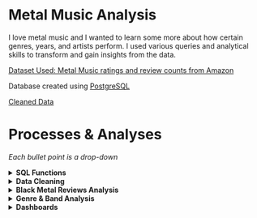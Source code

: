 # Metal Music Analysis

I love metal music and I wanted to learn some more about how certain genres, years, and artists perform. I used various queries and analytical skills to transform and gain insights from the data.

[Dataset Used: Metal Music ratings and review counts from Amazon](https://www.kaggle.com/datasets/patkle/metal-music-ratings-and-review-counts-from-amazon/data)

Database created using [PostgreSQL](https://www.postgresql.org/)


[Cleaned Data](data/cleaned_data/all-metal-music-cleaned.csv)

# Processes & Analyses

*Each bullet point is a drop-down*

<details>
<summary><b>SQL Functions<b></summary>

1. Create function to query all metal music from each dataset.
    - This function was created to prevent the need to make repetitious unions, and/or also prevent the need to upload an aggregated version of the dataset as a new table, which reduces the potential database size by half.

```sql
CREATE OR REPLACE FUNCTION get_all_metal_music()
RETURNS TABLE(
    artist TEXT,
    asin TEXT,
    media TEXT,
    review_count NUMERIC,
    star_rating NUMERIC,
    title TEXT,
    year INTEGER,
    genre TEXT
) AS $$
DECLARE -- initialize variables needed for function
    query TEXT := '';
    tbl RECORD;
    col RECORD;
    where_clause TEXT;
BEGIN
    -- loop over tables with "_metal_music" in the name to get all data
    -- this works because each metal genre has "_metal_music" as a suffix.
    FOR tbl IN
        SELECT 
            table_name
        FROM 
            information_schema.tables
        WHERE 
            table_schema = 'metal_music' AND table_name LIKE '%_metal_music'
    LOOP
        where_clause := '';
        
            -- null rows were found in the original function, which added nearly double the amount of rows.
            -- this was added after the fact to alleviate this issue.
        FOR col IN
            SELECT column_name
            FROM information_schema.columns
            WHERE table_name = tbl.table_name AND table_schema = 'metal_music'
        LOOP
            where_clause := where_clause || col.column_name || ' IS NOT NULL AND ';
        END LOOP;

        -- remove the last "AND"
        where_clause := left(where_clause, length(where_clause) - 4);

        -- construct the query for the current table
        query := query || 'SELECT * FROM ' || quote_ident(tbl.table_name) || ' WHERE ' || where_clause || ' UNION ALL ';
    END LOOP;

    -- Remove the last "UNION ALL" to make the query valid
    query := left(query, length(query) - 10);

    -- Execute the final query
    RETURN QUERY EXECUTE query;
END;
$$ LANGUAGE plpgsql;

```
</details>

<details>
<summary><b>Data Cleaning</b></summary>

*There was a significant number of rows with insufficient data. Whether this be null values, or incompatible data types in certain columns due to (probable) issues with the web scraper used to collect the data.*

1. Add genre column to each dataset.
    - "thrash_and_speed_metal.csv" was shortened to thrash metal due to the terms being used interchangeably.
2. Append datasets with short [python script](working_files/append_csv.py). This was done to facilitate the cleaning process by removing cleaning step repetitions.

```py
import pandas as pd
import os

# set path
csv_folder = 'working_data'

# list csv files
csv_files = [f for f in os.listdir(csv_folder) if f.endswith('.csv')]

# read and combine data
combined_data = pd.concat([
    pd.read_csv(os.path.join(csv_folder, file)) 
    for file in csv_files], ignore_index=True)

# save to new csv
output = 'metal-music.csv'
combined_data.to_csv(output, index=False)
```
3. Remove random data in columns that shouldn't be there (char in numeric columns). Likely a result of data scraper issues.
    - Carried out using Excel for the easy identification of data of types that did not fit the column(s).
4. Create temporary database and remove all null values [Completed using created_metal_music_database.sql](working_files/create_metal_music_database.sql)
    - Cannot perform analysis with null due to every value in table needed.
5. Separate files by genre again (appended initially to make cleaning easier).
6. Final product of clean data found in [cleaned_data](data/cleaned_data/)
</details>

<details>
<summary><b>Black Metal Reviews Analysis</b></summary>

**Goal(s):**

*Query and visualize information about black metal reviews to see which artists and albums performed the best.*

*~~Check to see if certain time periods performed better (i.e. if older black metal is more popular than newer black metal). This question is from my personal favoritism for older black metal music, so I'm curious to see if the reviews on Amazon support my mindset.~~* **Not possible due to dates not being accurate in dataset. The 'year' is potentially the year they were added to Amazon.**

*Check to see if reviews were higher if physical media was purchased compared to MP3 files.*

1. Write query to get the average ratings per artist where there are more then 50 reviews. 
    - Limited to more than 50 reviews for analysis integrity to prevent a potential skew.
```sql
-- separate cte to query the average stars for every album released by artist
WITH average_ratings AS (
    SELECT
        artist,
        ROUND(AVG(star_rating), 1) AS average_stars
    FROM black_metal_music
    WHERE review_count > 50
    GROUP BY artist
)

-- join average_ratings and get basic information provided by dataset
SELECT
    b.artist,
    b.title,
    b.media,
    b.review_count,
    b.star_rating,
    a.average_stars
FROM average_ratings AS a
INNER JOIN black_metal_music AS b
    ON a.artist = b.artist
WHERE review_count > 50
ORDER BY b.artist;
```
2. Create a simple [dashboard](working_files/working_data/black_metal_reviews_analysis/black_metal_reviews_analysis.pbix) with the following features:
    - Slicers to allow the user to filter the data by band, album titles, range of review stars, and the count of reviews.
    - Graphs that showcase each band and their albums' performance. This was achieved with a simple column and stacked area chart.
        - The stacked area chart allows the user to adjust the range of values starting at 4.0 and ending at 5.0. This can further improve the user's experience when interacting with the dashboard.
    - Total count of reviews that automatically updates when a user filters the data with a respective slicer.
    
![Dashboard](analysis/img/dashboards/black_metal_music_analysis_dashboard.png)

**To apply this dashboard, thinking of a scenario where it would be useful is essential.**

*Example scenario:*

Suppose I am an event planner and I am figuring out which bands I want to be at our concert. To do this, I can use the slicers in parallel with certain variables that would drive outreach, turnout, and overall performance of the event. To start off, a concert planner may want to look at reviews. The higher a band's average album reviews are, the higher quality the conert may be. However, one cannot blindly assume this is the only variable that matters. Keep in mind, this dashboard was created with a query that only showed the albums with a review count over 50. The lower the review count is, the easier it is for a rating to be unreliable. This was the mindset behind adding the review count slicer. 

Now back to the scenario. A concert planner can find reliable results by filtering the data using the slicers to determine high-rated bands with a large number of reviews on their albums. The more reviews, the more listeners. The more listeners, the more people that would potentially attend the live music event. 

Let's say the event planner wants to see all the bands that have albums with at least 500 reviews. This filters it down quite nicely and gives us a good list of bands that we can choose from.

![Filtered Dashboard](analysis/img/dashboards/black_metal_music_analysis_dashboard_filtered_1.png)

However, there may be a potential issue. What if the event is only running for one day? And what if during that one day, there are only a few hours for the bands to perform? With that in mind, the concert planner could further filter the results by reviews. After checking the column charts for the highest-rated albums, the event planner can use the slicer to get a smaller list of bands that they could consider. 

The result of this filter gives us three bands with over 500 reviews and their albums with an average of 4.8 stars. This looks like it would be a pretty good concert that would draw a good number of people! With a bit of background knowledge, one would easily know that the bands listed are very large in the metal community. 

![Filtered Dashboard](analysis/img/dashboards/black_metal_music_analysis_dashboard_filtered_2.png)

*Conclusion:*

With this dashboard, an event manager could easily figure out which bands in a specific genre would be the best to consider when planning. Filtering by certain variables streamlines the process and allows professionals make decisions based on the data, instead of guessing or using subjective reasoning. On top of all this, if a band did not want to perform, or no longer performs, the event manager could easily broaden the filter and get a new list that would still draw a large number of people to the event.
</details>

<details>
<summary><b>Genre & Band Analysis</b></summary>

**Goal(s):**

*Assume a similar scenario of a festival planner, shown above in the black metal music analysis.*

*Compare metal genres to one another.*

*Compare bands to one another.*

## Create a simple graph using seaborn to display the popularity of each genre's review count.

Created in [band_and_genre_analysis.ipynb](working_files/python/band_and_genre_analysis.ipynb)

![Genre Comparison Graph](analysis/img/graphs/genre_comparison.png)

While I did an analysis previously for black metal, my favorite genre, an event planner might not pick that genre if they were looking for a few bands to play. It's pretty easy to see what the fan favorites are. One thing to note, the "metal" genre column contains duplicates entries from other genres. This is due to it being an umbrella term, which every other genre falls into. However, even disregarding this, Pop Metal is still massive in comparison to the other genres.

To put it into perspective, take a look at the results from this query:

```sql
WITH all_but_pop AS (
    SELECT
        SUM(review_count) AS all_but
    FROM get_all_metal_music()
    WHERE genre NOT LIKE 'pop%metal'
)

SELECT
    genre,
    SUM(review_count) AS individual_sum,
    all_but_pop.all_but as sum_no_pop
FROM get_all_metal_music(), all_but_pop
GROUP BY genre, all_but_pop.all_but
ORDER BY individual_sum DESC;
```

This query will return the sum of all review counts for each genre, and then a sum of all the genres excluding pop metal.

![Pop Reviews Versus All Other Genres](analysis/img/query_results/pop_vs_all.png)

This is **all** of the genres' review counts added up compared to the sum of the review counts of pop metal **alone**.

That's a ratio of approximately 16 pop metal reviews for every 20 reviews for all the other genres combined!

<details>
<summary>Exact Ratio</summary>
16:20

1620756 / 100000 = 16.20756

1997811 / 100000 = 19.97811
</details>


If you were a concert planner, which genre would you choose to drive the most revenue? While there could potentially be more factors to influence your choice, based on the numbers alone, pop metal is the clear winner and an almost must-pick.

## Analyze Individual Bands and Discover More About the Dataset

Continued from previous section in [band_and_genre_analysis.ipynb](working_files/python/band_and_genre_analysis.ipynb)

First, I wanted to do a little bit of data exploration on the different bands, specifically how many rows each one showed up in.

To do this, I used the simple bit of code:

 ```py
 metal_df.artist.value_counts()
 ```

![Check Rows](analysis/img/python_returns/band_and_genre_analysis/check_rows.png)

Simply looking at these numbers, it's safe to assume that the top few, especially Motorhead, Iron Maiden, and Deep Purple are unusually high. Let's do a more thorough investigation.

For this further investigation, I will choose Motorhead since it is the largest count that is not Various Artists. This is assuming Various Artists is a collaborative album, or some other form of media where one artist cannot be specified.

The next processes are the following:
1. Return the number of rows that Motorhead is found in.
2. Print the number of rows with unique titles.
3. Print the number of rows with duplicate titles, returning only the original value that is duplicated.
4. Display the duplicated rows in a data frame, ordered by the title.

```py
# get rows where artist is motorhead
motorhead = metal_df[metal_df.artist =='Motörhead']
print(motorhead.shape)

# get unique titles
unique_titles = motorhead.title.unique()
print("Unique titles:", len(unique_titles))

# get duplicated titles
duplicate_titles = motorhead[motorhead.title.duplicated()]
print("Duplicate titles:", len(duplicate_titles))

# display duplicate entries, ordered by title
duplicates = motorhead[motorhead.title.duplicated()]
duplicates.sort_values(by=['title'])
```

![Check Unique and Duplicate Values](analysis/img/python_returns/band_and_genre_analysis/check_unique_and_duplicate.png)

Simply looking at the above dataframe, we can see that "Ace Of Spades" has at least 5 rows. Let's print specifically that title and sort it by the year.

```py
duplicates[duplicates['title'] == "Ace Of Spades"].sort_values(by=['year'])
```

![Ace of Spades Duplicates](analysis/img/python_returns/band_and_genre_analysis/ace_of_spades_duplicates.png)

This gives us a look into the type of issues our dataset has. It includes re-releases of albums in different years, different genres, and with different media types.

Let's also look a the titles that have duplicates to find patterns.

```py
print(duplicates.title.unique())
```

![Show Duplicates](analysis/img/python_returns/band_and_genre_analysis/show_duplicates.png)

Looking at this list, you can see that there are a lot of titles that you would know are not studio records, but instead are re-releases or live records.

Let's see how many rows we can remove that have these kinds of titles.

```py
# check if title contains the words indicating a secondary release, ignoring case to prevent inacurate data due to a poor title
motorhead_non_albums = motorhead[motorhead.title.str.contains("live|best|collection|alternate|archive|single|edition", case=False)]
print("Non-albums:", len(motorhead_non_albums))
```

**Returns:** 

Non-albums: 69

69 is a lot of extra entries that are in the dataset! Recall that there were 226 total rows, including duplicates. 

Let's see how low we can get the entries down to once we factor in all of these unclean traits.

```py
clean_titles_cnt = len(unique_titles) - len(motorhead_non_albums)
print("Total unique albums, not including alternate versions:", clean_titles_cnt)
```

**Returns:**

Total unique albums, not including alternate versions: 22

From these processes, we can conclude that Motörhead has rougly 22 unique studio albums on Amazon. 

With Motorhead cleaned, analysis on the review counts, average stars, and anything else can be much simpler with the irrelevant rows removed.
</details>

<details>
<summary><b>Dashboards</b></summary>
</details>